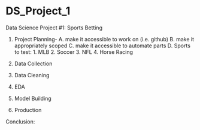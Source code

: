 # DS_Project_1
Data Science Project #1: Sports Betting 

1) Project Planning-
    A. make it accessible to work on (i.e. github)
    B. make it appropriately scoped
    C. make it accessible to automate parts
    D. Sports to test:        1. MLB        2. Soccer        3. NFL        4. Horse Racing


2) Data Collection



3) Data Cleaning



4) EDA



5) Model Building



6) Production

Conclusion:
